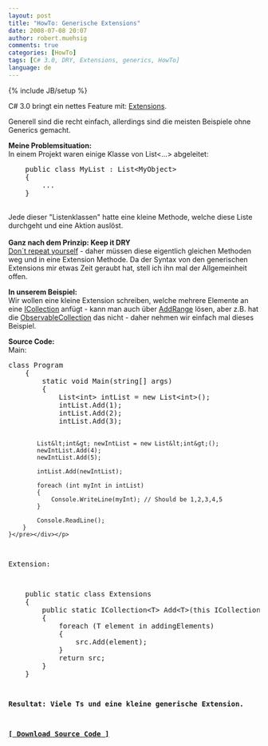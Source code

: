 ```yaml
---
layout: post
title: "HowTo: Generische Extensions"
date: 2008-07-08 20:07
author: robert.muehsig
comments: true
categories: [HowTo]
tags: [C# 3.0, DRY, Extensions, generics, HowTo]
language: de
---
```

{% include JB/setup %}
<p>C# 3.0 bringt ein nettes Feature mit: <a href="http://weblogs.asp.net/scottgu/archive/2007/03/13/new-orcas-language-feature-extension-methods.aspx">Extensions</a>.</p> <p>Generell sind die recht einfach, allerdings sind die meisten Beispiele ohne Generics gemacht.</p> <p><strong>Meine Problemsituation:</strong><br>In einem Projekt waren einige Klasse von List&lt;...&gt; abgeleitet:</p> <p> <div class="wlWriterSmartContent" id="scid:812469c5-0cb0-4c63-8c15-c81123a09de7:d14c5b64-0ca0-4a3f-a229-ae2a73deef2b" style="padding-right: 0px; display: inline; padding-left: 0px; float: none; padding-bottom: 0px; margin: 0px; padding-top: 0px"><pre name="code" class="c#">    public class MyList : List&lt;MyObject&gt;
    {
        ...
    }</pre></div><br>Jede dieser "Listenklassen" hatte eine kleine Methode, welche diese Liste durchgeht und eine Aktion auslöst.<br><br><strong>Ganz nach dem Prinzip: Keep it DRY</strong><br><a href="http://en.wikipedia.org/wiki/Don%27t_repeat_yourself">Don´t repeat yourself</a> - daher müssen diese eigentlich gleichen Methoden weg und in eine Extension Methode. Da der Syntax von den generischen Extensions mir etwas Zeit geraubt hat, stell ich ihn mal der Allgemeinheit offen.</p>
<p><strong>In unserem Beispiel:<br></strong>Wir wollen eine kleine Extension schreiben, welche mehrere Elemente an eine <a href="http://msdn.microsoft.com/en-us/library/92t2ye13.aspx">ICollection</a> anfügt - kann man auch über <a href="http://msdn.microsoft.com/en-us/library/z883w3dc(VS.80).aspx">AddRange</a> lösen, aber z.B. hat die <a href="http://msdn.microsoft.com/en-us/library/ms668604.aspx">ObservableCollection</a> das nicht - daher nehmen wir einfach mal dieses Beispiel.</p>
<p><strong>Source Code:</strong><br>Main:
<div class="wlWriterSmartContent" id="scid:812469c5-0cb0-4c63-8c15-c81123a09de7:34d5b948-9282-4b87-8d39-112196256f49" style="padding-right: 0px; display: inline; padding-left: 0px; float: none; padding-bottom: 0px; margin: 0px; padding-top: 0px"><pre name="code" class="c#">class Program
    {
        static void Main(string[] args)
        {
            List&lt;int&gt; intList = new List&lt;int&gt;();
            intList.Add(1);
            intList.Add(2);
            intList.Add(3);

            List&lt;int&gt; newIntList = new List&lt;int&gt;();
            newIntList.Add(4);
            newIntList.Add(5);

            intList.Add(newIntList);

            foreach (int myInt in intList)
            {
                Console.WriteLine(myInt); // Should be 1,2,3,4,5
            }
           
            Console.ReadLine(); 
        }
    }</pre></div></p>
<p>Extension:</p>
<div class="wlWriterSmartContent" id="scid:812469c5-0cb0-4c63-8c15-c81123a09de7:8a822c41-2798-4f56-b2d1-39b9f91bfc0e" style="padding-right: 0px; display: inline; padding-left: 0px; float: none; padding-bottom: 0px; margin: 0px; padding-top: 0px"><pre name="code" class="c#">    public static class Extensions
    {
        public static ICollection&lt;T&gt; Add&lt;T&gt;(this ICollection&lt;T&gt; src, ICollection&lt;T&gt; addingElements)
        {
            foreach (T element in addingElements)
            {
                src.Add(element);
            }
            return src;
        }
    }</pre></div>
<p><strong>Resultat: Viele Ts und eine kleine generische Extension.</strong></p>
<p><strong><a href="{{BASE_PATH}}/assets/files/democode/genericextensions/genericextensions.zip">[ Download Source Code ]</a></strong></p>
